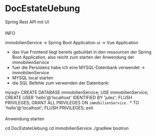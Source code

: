 # DocEstateUebung
Spring Rest API mit UI

####
INFO

immobilienService -> Spring Boot Application 
ui -> Vue Application

- das Vue Frontend liegt bereits gebuildet in den ressourcen der Spring Boot Application, also reicht zum starten der Anwendung der immobilienService
- fuer die Persistenz habe ich eine MYSQL-Datenbank verwendet -> immobilienService
- MYSQL local starten
- die SQL Befehle zum verwenden der Datenbank:

mysql>
CREATE DATABASE immobilienService;
USE immobilienService;
CREATE USER 'hello'@'localhost' IDENTIFIED BY 'julez';
FLUSH PRIVILEGES;
GRANT ALL PRIVILEGES ON `immobilienService` . * TO 'hello'@'localhost';
FLUSH PRIVILEGES;
exit

####

####
Anwendung starten

cd DocEstateUebung
cd immobilienService
./gradlew bootrun

####
